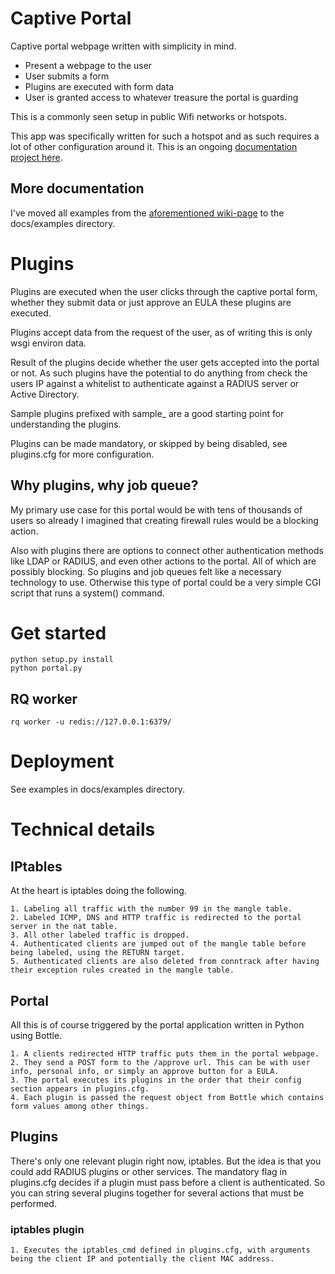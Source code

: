 # Captive Portal

Captive portal webpage written with simplicity in mind. 

  - Present a webpage to the user
  - User submits a form
  - Plugins are executed with form data
  - User is granted access to whatever treasure the portal is guarding

This is a commonly seen setup in public Wifi networks or hotspots. 

This app was specifically written for such a hotspot and as such requires a lot of other configuration around it. This is an ongoing [documentation project here](https://wiki.sydit.se/teknik:guider:networking:captive_portal_med_iptables).

## More documentation

I've moved all examples from the [aforementioned wiki-page](https://wiki.sydit.se/teknik:guider:networking:captive_portal_med_iptables) to the docs/examples directory.

# Plugins

Plugins are executed when the user clicks through the captive portal form, whether they submit data or just approve an EULA these plugins are executed. 

Plugins accept data from the request of the user, as of writing this is only wsgi environ data. 

Result of the plugins decide whether the user gets accepted into the portal or not. As such plugins have the potential to do anything from check the users IP against a whitelist to authenticate against a RADIUS server or Active Directory.

Sample plugins prefixed with sample\_ are a good starting point for understanding the plugins. 

Plugins can be made mandatory, or skipped by being disabled, see plugins.cfg for more configuration.

## Why plugins, why job queue?

My primary use case for this portal would be with tens of thousands of users so already I imagined that creating firewall rules would be a blocking action. 

Also with plugins there are options to connect other authentication methods like LDAP or RADIUS, and even other actions to the portal. All of which are possibly blocking. So plugins and job queues felt like a necessary technology to use. Otherwise this type of portal could be a very simple CGI script that runs a system() command.

# Get started

    python setup.py install
    python portal.py

## RQ worker

    rq worker -u redis://127.0.0.1:6379/

# Deployment

See examples in docs/examples directory.

# Technical details

## IPtables

At the heart is iptables doing the following. 

	1. Labeling all traffic with the number 99 in the mangle table.
	2. Labeled ICMP, DNS and HTTP traffic is redirected to the portal server in the nat table.
	3. All other labeled traffic is dropped.
	4. Authenticated clients are jumped out of the mangle table before being labeled, using the RETURN target.
	5. Authenticated clients are also deleted from conntrack after having their exception rules created in the mangle table.

## Portal

All this is of course triggered by the portal application written in Python using Bottle.

	1. A clients redirected HTTP traffic puts them in the portal webpage.
	2. They send a POST form to the /approve url. This can be with user info, personal info, or simply an approve button for a EULA. 
	3. The portal executes its plugins in the order that their config section appears in plugins.cfg.
	4. Each plugin is passed the request object from Bottle which contains form values among other things.

## Plugins

There's only one relevant plugin right now, iptables. But the idea is that you could add RADIUS plugins or other services. The mandatory flag in plugins.cfg decides if a plugin must pass before a client is authenticated. So you can string several plugins together for several actions that must be performed. 

### iptables plugin

	1. Executes the iptables_cmd defined in plugins.cfg, with arguments being the client IP and potentially the client MAC address.
